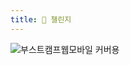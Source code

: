 ```yaml
---
title: 📁 챌린지
---
```


![부스트캠프웹모바일 커버용](https://gist.github.com/user-attachments/assets/351fd4d2-4977-4aad-9c45-0358a6a2b67f)

